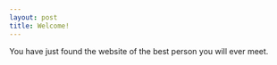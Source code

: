 ```yaml
---
layout: post
title: Welcome!
---
```

You have just found the website of the best person you will ever meet.

